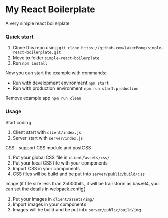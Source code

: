 # My React Boilerplate 

A very simple react boilerplate

### Quick start

1. Clone this repo using ```git clone https://github.com/LakerPong/simple-react-boilerplate.git```
2. Move to folder ```simple-react-boilerplate```
3. Run ```npm install```

Now you can start the example with commands:
* Run with development environment ```npm start```
* Run with production environment ```npm run start:production```

Remove example app ```npm run clean```

### Usage

Start coding
1. Client start with ```client/index.js```
2. Server start with ```server/index.js```

CSS - support CSS module and postCSS
1. Put your global CSS file in ```client/assets/css/```
2. Put your local CSS file with your components
3. Import CSS in your components
4. CSS files will be build and be put into ```server/public/build/css```

Image 
(if file size less than 25000bits, it will be transform as base64, you can set the details in webpack.config)
1. Put your images in ```client/assets/img/```
2. Import images in your components
3. Images will be build and be put into ```server/public/build/img```
